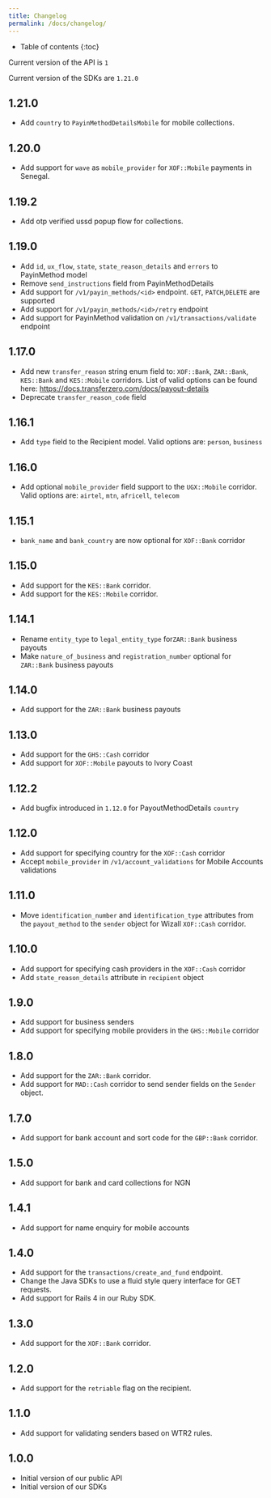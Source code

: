 ```yaml
---
title: Changelog
permalink: /docs/changelog/
---
```


* Table of contents
{:toc}

Current version of the API is `1`

Current version of the SDKs are `1.21.0`

1.21.0
------
* Add `country` to `PayinMethodDetailsMobile` for mobile collections.

1.20.0
------
* Add support for `wave` as `mobile_provider` for `XOF::Mobile` payments in Senegal.

1.19.2
------
* Add otp verified ussd popup flow for collections.

1.19.0
------
* Add `id`, `ux_flow`, `state`, `state_reason_details` and `errors` to PayinMethod model
* Remove `send_instructions` field from PayinMethodDetails
* Add support for `/v1/payin_methods/<id>` endpoint. `GET`, `PATCH`,`DELETE` are supported
* Add support for `/v1/payin_methods/<id>/retry` endpoint
* Add support for PayinMethod validation on `/v1/transactions/validate` endpoint

1.17.0
-----
* Add new `transfer_reason` string enum field to: `XOF::Bank`, `ZAR::Bank`, `KES::Bank` and `KES::Mobile` corridors. List of valid options can be found here: https://docs.transferzero.com/docs/payout-details
* Deprecate `transfer_reason_code` field

1.16.1
-----
* Add `type` field to the Recipient model. Valid options are: `person`, `business`

1.16.0
-----
* Add optional `mobile_provider` field support to the `UGX::Mobile` corridor. Valid options are: `airtel`, `mtn`, `africell`, `telecom`

1.15.1
-----
* `bank_name` and `bank_country` are now optional for `XOF::Bank` corridor

1.15.0
-----
* Add support for the `KES::Bank` corridor.
* Add support for the `KES::Mobile` corridor.

1.14.1
-----
* Rename `entity_type` to `legal_entity_type` for`ZAR::Bank` business payouts
* Make `nature_of_business` and `registration_number` optional for `ZAR::Bank` business payouts

1.14.0
-----
* Add support for the `ZAR::Bank` business payouts

1.13.0
-----
* Add support for the `GHS::Cash` corridor
* Add support for `XOF::Mobile` payouts to Ivory Coast

1.12.2
-----
* Add bugfix introduced in `1.12.0` for PayoutMethodDetails `country`

1.12.0
-----
* Add support for specifying country for the `XOF::Cash` corridor
* Accept `mobile_provider` in `/v1/account_validations` for Mobile Accounts validations

1.11.0
-----
* Move `identification_number` and `identification_type` attributes from the `payout_method` to the `sender` object for Wizall `XOF::Cash` corridor.

1.10.0
-----
* Add support for specifying cash providers in the `XOF::Cash` corridor
* Add `state_reason_details` attribute in `recipient` object

1.9.0
-----
* Add support for business senders
* Add support for specifying mobile providers in the `GHS::Mobile` corridor

1.8.0
-----
* Add support for the `ZAR::Bank` corridor.
* Add support for `MAD::Cash` corridor to send sender fields on the `Sender` object.

1.7.0
-----
* Add support for bank account and sort code for the `GBP::Bank` corridor.

1.5.0
-----

* Add support for bank and card collections for NGN

1.4.1
-----

* Add support for name enquiry for mobile accounts

1.4.0
-----

* Add support for the `transactions/create_and_fund` endpoint.
* Change the Java SDKs to use a fluid style query interface for GET requests.
* Add support for Rails 4 in our Ruby SDK.

1.3.0
-----

* Add support for the `XOF::Bank` corridor.

1.2.0
-----

* Add support for the `retriable` flag on the recipient.

1.1.0
-----

* Add support for validating senders based on WTR2 rules.

1.0.0
-----

* Initial version of our public API
* Initial version of our SDKs
